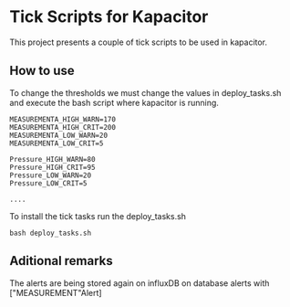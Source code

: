 # Tick Scripts for Kapacitor

This project presents a couple of tick scripts to be used in kapacitor.

## How to use

To change the thresholds we must change the values in deploy_tasks.sh and execute the bash script where kapacitor is running.

```
MEASUREMENTA_HIGH_WARN=170
MEASUREMENTA_HIGH_CRIT=200
MEASUREMENTA_LOW_WARN=20
MEASUREMENTA_LOW_CRIT=5

Pressure_HIGH_WARN=80
Pressure_HIGH_CRIT=95
Pressure_LOW_WARN=20
Pressure_LOW_CRIT=5

....

```

To install the tick tasks run the deploy_tasks.sh
```
bash deploy_tasks.sh
```


## Aditional remarks

The alerts are being stored again on influxDB on database alerts with ["MEASUREMENT"Alert]
